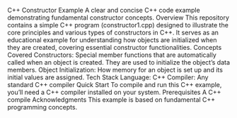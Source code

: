 C++ Constructor Example
A clear and concise C++ code example demonstrating fundamental constructor concepts.
Overview
This repository contains a simple C++ program (constructor1.cpp) designed to illustrate the core principles and various types of constructors in C++. It serves as an educational example for understanding how objects are initialized when they are created, covering essential constructor functionalities.
Concepts Covered
Constructors: Special member functions that are automatically called when an object is created. They are used to initialize the object’s data members.
Object Initialization: How memory for an object is set up and its initial values are assigned.
Tech Stack
Language: C++
Compiler: Any standard C++ compiler 
Quick Start
To compile and run this C++ example, you’ll need a C++ compiler installed on your system.
Prerequisites
A C++ compile
Acknowledgments
This example is based on fundamental C++ programming concepts.

